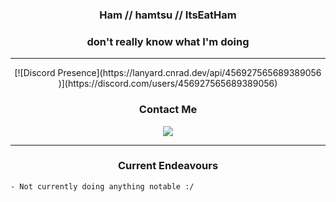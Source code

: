 <h3 align="center">Ham // hamtsu // ItsEatHam</h3>
<strong><h3 align="center">don't really know what I'm doing</h3></strong>

<hr>
<p align="center">
  [![Discord Presence](https://lanyard.cnrad.dev/api/456927565689389056
                            )](https://discord.com/users/456927565689389056)
</p>


<h3 align="center">Contact Me</h3>

<p align="center">
  <img src="https://img.shields.io/badge/itseatham@gmail.com-%23D14836.svg?&style=for-the-badge&logo=gmail&logoColor=white" href="itseatham@gmail.com">
</p>

<hr>

<h3 align="center">Current Endeavours</h3>

```
- Not currently doing anything notable :/
```

